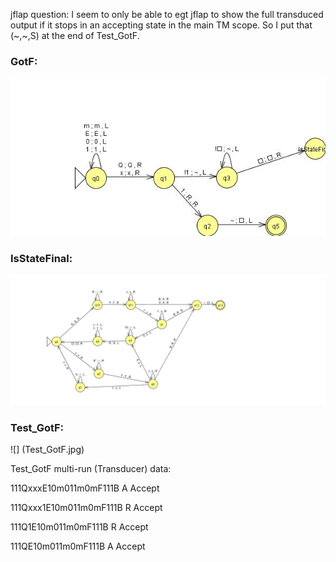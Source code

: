 jflap question: I seem to only be able to egt jflap to show the full transduced output if it stops in an accepting state
in the main TM scope. So I put that (~,~,S) at the end of Test_GotF.


### GotF:
![](GotF.jpg)

### IsStateFinal:
![](IsStateFinal.jpg)

### Test_GotF:
![] (Test_GotF.jpg)

Test_GotF multi-run (Transducer) data:

111QxxxE10m011m0mF111B	A	Accept  

111Qxxx1E10m011m0mF111B	R	Accept  

111Q1E10m011m0mF111B	R	Accept  

111QE10m011m0mF111B	A	Accept  
